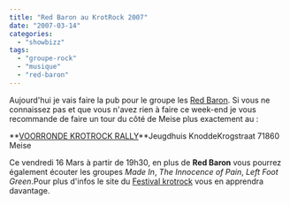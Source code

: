 ```yaml
---
title: "Red Baron au KrotRock 2007"
date: "2007-03-14"
categories: 
  - "showbizz"
tags: 
  - "groupe-rock"
  - "musique"
  - "red-baron"
---
```


Aujourd'hui je vais faire la pub pour le groupe les [Red Baron](http://www.redbaron.be). Si vous ne connaissez pas et que vous n'avez rien à faire ce week-end je vous recommande de faire un tour du côté de Meise plus exactement au :

**[VOORRONDE KROTROCK RALLY](http://www.krotrock.be/)**Jeugdhuis KnoddeKrogstraat 71860 Meise

Ce vendredi 16 Mars à partir de 19h30, en plus de **Red Baron** vous pourrez également écouter les groupes _Made In_, _The Innocence of Pain_, _Left Foot Green_.Pour plus d'infos le site du [Festival krotrock](http://freenet-homepage.de/krotrock/rally.htm) vous en apprendra davantage.
